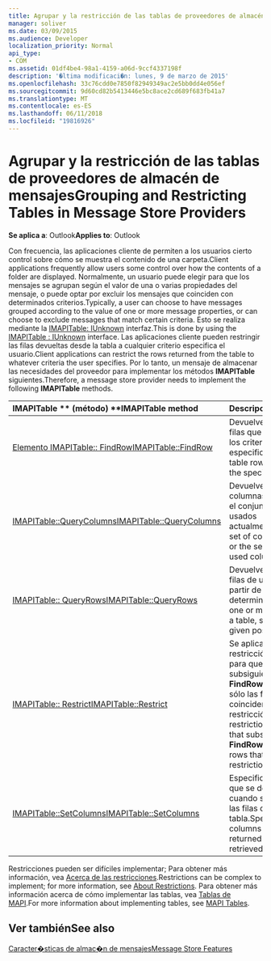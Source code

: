 ```yaml
---
title: Agrupar y la restricción de las tablas de proveedores de almacén de mensajes
manager: soliver
ms.date: 03/09/2015
ms.audience: Developer
localization_priority: Normal
api_type:
- COM
ms.assetid: 01df4be4-98a1-4159-a06d-9ccf4337198f
description: '�ltima modificaci�n: lunes, 9 de marzo de 2015'
ms.openlocfilehash: 33c76cdd0e7850f82949349ac2e5bb0dd4e056ef
ms.sourcegitcommit: 9d60cd82b5413446e5bc8ace2cd689f683fb41a7
ms.translationtype: MT
ms.contentlocale: es-ES
ms.lasthandoff: 06/11/2018
ms.locfileid: "19816926"
---
```

# <a name="grouping-and-restricting-tables-in-message-store-providers"></a><span data-ttu-id="4e872-103">Agrupar y la restricción de las tablas de proveedores de almacén de mensajes</span><span class="sxs-lookup"><span data-stu-id="4e872-103">Grouping and Restricting Tables in Message Store Providers</span></span>

  
  
<span data-ttu-id="4e872-104">**Se aplica a**: Outlook</span><span class="sxs-lookup"><span data-stu-id="4e872-104">**Applies to**: Outlook</span></span> 
  
<span data-ttu-id="4e872-105">Con frecuencia, las aplicaciones cliente de permiten a los usuarios cierto control sobre cómo se muestra el contenido de una carpeta.</span><span class="sxs-lookup"><span data-stu-id="4e872-105">Client applications frequently allow users some control over how the contents of a folder are displayed.</span></span> <span data-ttu-id="4e872-106">Normalmente, un usuario puede elegir para que los mensajes se agrupan según el valor de una o varias propiedades del mensaje, o puede optar por excluir los mensajes que coinciden con determinados criterios.</span><span class="sxs-lookup"><span data-stu-id="4e872-106">Typically, a user can choose to have messages grouped according to the value of one or more message properties, or can choose to exclude messages that match certain criteria.</span></span> <span data-ttu-id="4e872-107">Esto se realiza mediante la [IMAPITable: IUnknown](imapitableiunknown.md) interfaz.</span><span class="sxs-lookup"><span data-stu-id="4e872-107">This is done by using the [IMAPITable : IUnknown](imapitableiunknown.md) interface.</span></span> <span data-ttu-id="4e872-108">Las aplicaciones cliente pueden restringir las filas devueltas desde la tabla a cualquier criterio especifica el usuario.</span><span class="sxs-lookup"><span data-stu-id="4e872-108">Client applications can restrict the rows returned from the table to whatever criteria the user specifies.</span></span> <span data-ttu-id="4e872-109">Por lo tanto, un mensaje de almacenar las necesidades del proveedor para implementar los métodos **IMAPITable** siguientes.</span><span class="sxs-lookup"><span data-stu-id="4e872-109">Therefore, a message store provider needs to implement the following **IMAPITable** methods.</span></span> 
  
|<span data-ttu-id="4e872-110">IMAPITable ** (método) **</span><span class="sxs-lookup"><span data-stu-id="4e872-110">****IMAPITable** method**</span></span>|<span data-ttu-id="4e872-111">**Descripción**</span><span class="sxs-lookup"><span data-stu-id="4e872-111">**Description**</span></span>|
|:-----|:-----|
|[<span data-ttu-id="4e872-112">Elemento IMAPITable:: FindRow</span><span class="sxs-lookup"><span data-stu-id="4e872-112">IMAPITable::FindRow</span></span>](imapitable-findrow.md) <br/> |<span data-ttu-id="4e872-113">Devuelve la tabla de las filas que coinciden con los criterios especificados.</span><span class="sxs-lookup"><span data-stu-id="4e872-113">Returns table rows that match the specified criteria.</span></span>  <br/> |
|[<span data-ttu-id="4e872-114">IMAPITable::QueryColumns</span><span class="sxs-lookup"><span data-stu-id="4e872-114">IMAPITable::QueryColumns</span></span>](imapitable-querycolumns.md) <br/> |<span data-ttu-id="4e872-115">Devuelve el conjunto de columnas en una tabla o el conjunto de columnas usados actualmente.</span><span class="sxs-lookup"><span data-stu-id="4e872-115">Returns the set of columns in a table or the set of currently used columns.</span></span>  <br/> |
|[<span data-ttu-id="4e872-116">IMAPITable:: QueryRows</span><span class="sxs-lookup"><span data-stu-id="4e872-116">IMAPITable::QueryRows</span></span>](imapitable-queryrows.md) <br/> |<span data-ttu-id="4e872-117">Devuelve una o varias filas de una tabla, a partir de una posición determinada.</span><span class="sxs-lookup"><span data-stu-id="4e872-117">Returns one or more rows from a table, starting from a given position.</span></span>  <br/> |
|[<span data-ttu-id="4e872-118">IMAPITable:: Restrict</span><span class="sxs-lookup"><span data-stu-id="4e872-118">IMAPITable::Restrict</span></span>](imapitable-restrict.md) <br/> |<span data-ttu-id="4e872-119">Se aplica una restricción a una tabla para que las llamadas subsiguientes a **FindRow** devolverán sólo las filas que coinciden con la restricción.</span><span class="sxs-lookup"><span data-stu-id="4e872-119">Applies a restriction to a table so that subsequent calls to **FindRow** return only rows that match the restriction.</span></span>  <br/> |
|[<span data-ttu-id="4e872-120">IMAPITable::SetColumns</span><span class="sxs-lookup"><span data-stu-id="4e872-120">IMAPITable::SetColumns</span></span>](imapitable-setcolumns.md) <br/> |<span data-ttu-id="4e872-121">Especifica las columnas que se deben devolver cuando se recuperan las filas de la tabla.</span><span class="sxs-lookup"><span data-stu-id="4e872-121">Specifies which columns should be returned when rows are retrieved from the table.</span></span>  <br/> |
   
<span data-ttu-id="4e872-122">Restricciones pueden ser difíciles implementar; Para obtener más información, vea [Acerca de las restricciones](about-restrictions.md).</span><span class="sxs-lookup"><span data-stu-id="4e872-122">Restrictions can be complex to implement; for more information, see [About Restrictions](about-restrictions.md).</span></span> <span data-ttu-id="4e872-123">Para obtener más información acerca de cómo implementar las tablas, vea [Tablas de MAPI](mapi-tables.md).</span><span class="sxs-lookup"><span data-stu-id="4e872-123">For more information about implementing tables, see [MAPI Tables](mapi-tables.md).</span></span>
  
## <a name="see-also"></a><span data-ttu-id="4e872-124">Ver también</span><span class="sxs-lookup"><span data-stu-id="4e872-124">See also</span></span>



[<span data-ttu-id="4e872-125">Caracter�sticas de almac�n de mensajes</span><span class="sxs-lookup"><span data-stu-id="4e872-125">Message Store Features</span></span>](message-store-features.md)

